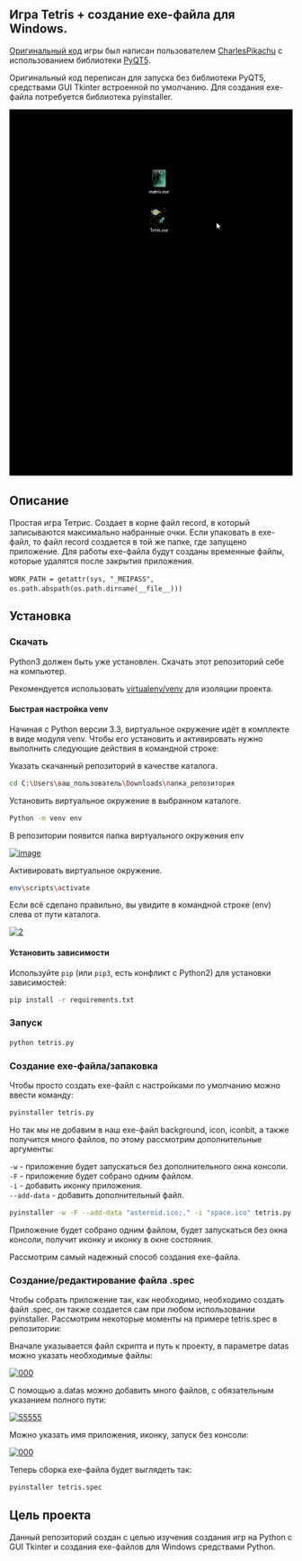 ## Игра Tetris + создание exe-файла для Windows.

[Оригинальный код](https://github.com/CharlesPikachu/Games/tree/master/cpgames/modules/core/tetris)
игры был написан пользователем [CharlesPikachu](https://github.com/CharlesPikachu/Games) с
использованием библиотеки [PyQT5](https://doc.qt.io/qtforpython/index.html). 
 
Оригинальный код переписан для запуска без библиотеки PyQT5, средствами 
GUI Tkinter встроенной по умолчанию. Для создания exe-файла потребуется 
библиотека pyinstaller.

![demo](tetris2.gif)

## Описание

Простая игра Тетрис. Создает в корне файл record, в который записываются 
максимально набранные очки. Если упаковать в exe-файл, то файл record 
создается в той же папке, где запущено приложение.
Для работы exe-файла будут созданы временные файлы, которые удалятся после 
закрытия приложения.

`WORK_PATH = getattr(sys, "_MEIPASS", os.path.abspath(os.path.dirname(__file__)))`

## Установка

### Скачать

Python3 должен быть уже установлен.
Скачать этот репозиторий себе на компьютер.

Рекомендуется использовать [virtualenv/venv](https://docs.python.org/3/library/venv.html)
для изоляции проекта.

#### Быстрая настройка venv

Начиная с Python версии 3.3, виртуальное окружение идёт в комплекте в виде модуля
venv. Чтобы его установить и активировать нужно выполнить следующие действия в
командной строке:  

Указать скачанный репозиторий в качестве каталога.
```sh
cd C:\Users\ваш_пользователь\Downloads\папка_репозитория
```
Установить виртуальное окружение в выбранном каталоге.
```sh
Python -m venv env
```
В репозитории появится папка виртуального окружения env  

<a href="https://imgbb.com/"><img src="https://i.ibb.co/Hn4C6PD/image.png" alt="image" border="0"></a>

Активировать виртуальное окружение.
```sh
env\scripts\activate
```
Если всё сделано правильно, вы увидите в командной строке (env) слева от пути 
каталога.  

<a href="https://imgbb.com/"><img src="https://i.ibb.co/MZ72r22/2.png" alt="2" border="0"></a>

#### Установить зависимости

Используйте `pip` (или `pip3`, есть конфликт с Python2) для установки 
зависимостей:

```sh
pip install -r requirements.txt
```

### Запуск

```sh
python tetris.py
```

### Создание exe-файла/запаковка

Чтобы просто создать exe-файл с настройками по умолчанию можно ввести команду:

```sh
pyinstaller tetris.py
```
Но так мы не добавим в наш exe-файл background, icon, iconbit, а также получится 
много файлов, по этому рассмотрим дополнительные аргументы:

`-w` - приложение будет запускаться без дополнительного окна консоли.  
`-F` - приложение будет собрано одним файлом.  
`-i` - добавить иконку приложения.  
`--add-data` - добавить дополнительный файл.

```sh
pyinstaller -w -F --add-data "asteroid.ico;." -i "space.ico" tetris.py
```

Приложение будет собрано одним файлом, будет запускаться без окна консоли, получит
иконку и иконку в окне состояния.  

Рассмотрим самый надежный способ создания exe-файла.

### Создание/редактирование файла .spec

Чтобы собрать приложение так, как необходимо, необходимо создать файл .spec, он также
создается сам при любом использовании pyinstaller.
Рассмотрим некоторые моменты на примере tetris.spec в репозитории:

Вначале указывается файл скрипта и путь к проекту, в параметре datas можно
указать необходимые файлы:

<a href="https://imgbb.com/"><img src="https://i.ibb.co/s2Z8VSd/000.png" alt="000" border="0"></a>

С помощью a.datas можно добавить много файлов, с обязательным указанием полного пути:

<a href="https://imgbb.com/"><img src="https://i.ibb.co/kBMVTzM/55555.png" alt="55555" border="0"></a>

Можно указать имя приложения, иконку, запуск без консоли:

<a href="https://imgbb.com/"><img src="https://i.ibb.co/grDvqBj/000.png" alt="000" border="0"></a>

Теперь сборка exe-файла будет выглядеть так:

```sh
pyinstaller tetris.spec
```


## Цель проекта

Данный репозиторий создан с целью изучения создания игр на Python с GUI Tkinter 
и создания exe-файлов для Windows средствами Python.
